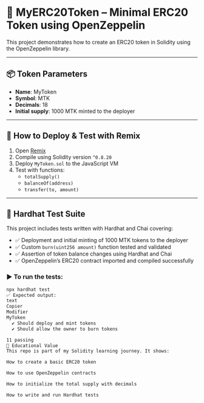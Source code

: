 # 🚀 MyERC20Token – Minimal ERC20 Token using OpenZeppelin

This project demonstrates how to create an ERC20 token in Solidity using the OpenZeppelin library.

---

## 📦 Token Parameters

- **Name**: MyToken  
- **Symbol**: MTK  
- **Decimals**: 18  
- **Initial supply**: 1000 MTK minted to the deployer  

---

## 🔧 How to Deploy & Test with Remix

1. Open [Remix](https://remix.ethereum.org)
2. Compile using Solidity version `^0.8.20`
3. Deploy `MyToken.sol` to the JavaScript VM
4. Test with functions:
   - `totalSupply()`
   - `balanceOf(address)`
   - `transfer(to, amount)`

---

## 🧪 Hardhat Test Suite

This project includes tests written with Hardhat and Chai covering:

- ✅ Deployment and initial minting of 1000 MTK tokens to the deployer  
- ✅ Custom `burn(uint256 amount)` function tested and validated  
- ✅ Assertion of token balance changes using Hardhat and Chai  
- ✅ OpenZeppelin’s ERC20 contract imported and compiled successfully  

### ▶ To run the tests:

```bash
npx hardhat test
✅ Expected output:
text
Copier
Modifier
MyToken
  ✔ Should deploy and mint tokens
  ✔ Should allow the owner to burn tokens

11 passing
🧠 Educational Value
This repo is part of my Solidity learning journey. It shows:

How to create a basic ERC20 token

How to use OpenZeppelin contracts

How to initialize the total supply with decimals

How to write and run Hardhat tests

